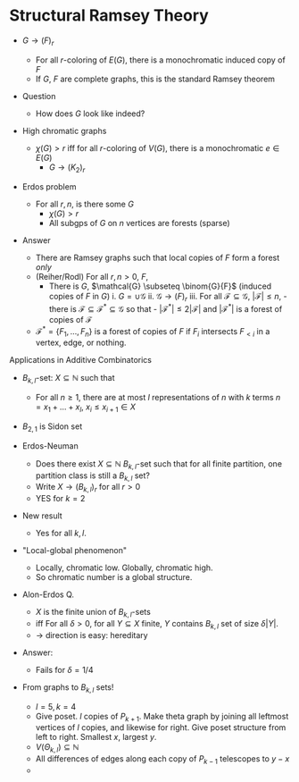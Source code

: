 # Structural Ramsey Theory

- $G \to (F)_r$
	- For all $r$-coloring of $E(G)$, there is a monochromatic induced copy of $F$
	- If $G$, $F$ are complete graphs, this is the standard Ramsey theorem
- Question
	- How does $G$ look like indeed?

- High chromatic graphs
	- $\chi(G) > r$ iff for all $r$-coloring of $V(G)$, there is a monochromatic $e \in E(G)$
		- $G \to (K_2)_r$

- Erdos problem
	- For all $r, n$, is there some $G$
		- $\chi(G) > r$
		- All subgps of $G$ on $n$ vertices are forests (sparse)

- Answer
	- There are Ramsey graphs such that local copies of $F$ form a forest _only_
	- (Reiher/Rodl) For all $r, n > 0$, $F$, 
		- There is $G$, $\mathcal{G} \subseteq \binom{G}{F}$ (induced copies of $F$ in $G$)
			i. $G = \cup \mathcal{G}$
			ii. $\mathcal{G} \to (F)_r$
			iii. For all $\mathcal{F} \subseteq \mathcal{G}$, $|\mathcal{F}| \leq n$, 
				- there is $\mathcal{F} \subseteq \mathcal{F}^* \subseteq \mathcal{G}$ so that
				- $|\mathcal{F}^*| \leq 2 |\mathcal{F}|$ and $|\mathcal{F}^*|$ is a forest of copies of $\mathcal{F}$
	- $\mathcal{F}^* = \left\{ F_1, \dots, F_n \right\}$ is a forest of copies of $F$ if $F_i$ intersects $F_{< i}$ in a vertex, edge, or nothing.



Applications in Additive Combinatorics

- $B_{k, l}$-set: $X \subseteq \mathbb{N}$ such that
	- For all $n \geq 1$, there are at most $l$ representations of $n$ with $k$ terms $n = x_1 + \dots + x_l$, $x_{i} \leq x_{i+1} \in X$
- $B_{2, 1}$ is Sidon set


- Erdos-Neuman
	- Does there exist $X \subseteq \mathbb{N}$ $B_{k, l}$-set such that for all finite partition, one partition class is still a $B_{k, l}$ set?
	- Write $X \to (B_{k, l})_r$ for all $r > 0$
	- YES for $k=2$

- New result
	- Yes for all $k, l$.

- "Local-global phenomenon"
	- Locally, chromatic low. Globally, chromatic high.
	- So chromatic number is a global structure.

- Alon-Erdos Q.
	- $X$ is the finite union of $B_{k, l}$-sets
	- iff For all $\delta > 0$, for all $Y \subseteq X$ finite, $Y$ contains $B_{k, l}$ set of size $\delta |Y|$.
	- $\to$ direction is easy: hereditary
- Answer:
	- Fails for $\delta = 1/4$

- From graphs to $B_{k, l}$ sets!
	- $l=5, k=4$
	- Give poset. $l$ copies of $P_{k+1}$. Make theta graph by joining all leftmost vertices of $l$ copies, and likewise for right. Give poset structure from left to right. Smallest $x$, largest $y$.
	- $V(\Theta_{k, l}) \subseteq \mathbb{N}$
	- All differences of edges along each copy of $P_{k-1}$ telescopes to $y-x$
	- 